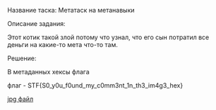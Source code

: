 Название таска: Метатаск на метанавыки

Описание задания:

Этот котик такой злой потому что узнал, что его сын потратил все деньги на какие-то мета что-то там. 

Решение:

В метаданных хексы флага

флаг - STF{S0_y0u_f0und_my_c0mm3nt_1n_th3_im4g3_hex}

[jpg файл](./cat.jpg)
